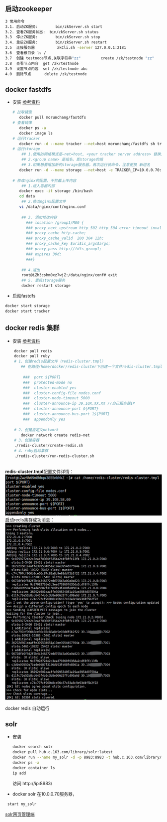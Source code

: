 ## 启动zookeeper      
```bash
3 常用命令
3.1. 启动ZK服务:        bin/zkServer.sh start
3.2. 查看ZK服务状态:  bin/zkServer.sh status
3.3  停止ZK服务:        bin/zkServer.sh stop
3.4. 重启ZK服务:        bin/zkServer.sh restart
3.5  连接服务器          zkCli.sh -server 127.0.0.1:2181
3.6  查看根目录 ls /
3.7  创建 testnode节点,关联字符串"zz"         create /zk/testnode "zz"
3.8  查看节点内容  get /zk/testnode
3.9  设置节点内容  set /zk/testnode abc
4.0  删除节点      delete /zk/testnode
```     
## docker fastdfs  
- 安装  [参考资料](https://blog.csdn.net/lizhihaooo/article/details/79261388)  
    ```bash
    # 拉取镜像
       docker pull morunchang/fastdfs
    # 查看镜像
       docker ps -a 
       docker image ls
    # 运行tracker
       docker run -d --name tracker --net=host morunchang/fastdfs sh tracker.sh
    # 运行storage
        ## 1.使用的网络模式是–net=host, <your tracker server address> 替换为你机器的Ip即可
        ## 2.<group name> 是组名，即storage的组
        ## 3.如果想要增加新的storage服务器，再次运行该命令，注意更换 新组名
       docker run -d --name storage --net=host -e TRACKER_IP=10.0.0.70:22122 -e GROUP_NAME=group1 morunchang/fastdfs sh storage.sh

  # 修改nginx的配置，不拦截上传内容
        ## 1.进入容器内部  
       docker exec -it storage /bin/bash
       cd data
        ## 2.修改nginx配置文件
       vi /data/nginx/conf/nginx.conf
     
        ## 3. 添加修改内容
          ### location /group1/M00 {
          ### proxy_next_upstream http_502 http_504 error timeout invalid_header;
          ### proxy_cache http-cache;
          ### proxy_cache_valid  200 304 12h;
          ### proxy_cache_key $uri$is_args$args;
          ### proxy_pass http://fdfs_group1;
          ### expires 30d;
          ###}
     
        ## 4.退出
        root@iZh3cshm0xz7wjZ:/data/nginx/conf# exit
        ## 5. 重启storage服务
        docker restart storage
    ```   
- 启动fastdfs     
```bash
docker start storage
docker start tracker 
```    
## docker redis 集群
- 安装  [参考资料](https://www.cnblogs.com/lianggp/articles/8136222.html) 
```bash
    docker pull redis   
    docker pull ruby   
    # 1、创建redis配置文件（redis-cluster.tmpl）
       ## 在路径/home/docker/redis-cluster下创建一个文件redis-cluster.tmpl  
        
        ###  port ${PORT}
        ###  protected-mode no
        ###  cluster-enabled yes
        ###  cluster-config-file nodes.conf
        ###  cluster-node-timeout 5000
        ###  cluster-announce-ip 39.10X.XX.XX //自己服务器IP
        ###  cluster-announce-port ${PORT}
        ###  cluster-announce-bus-port 1${PORT}
        ###  appendonly yes
     
    # 2、创建自定义network  
       docker network create redis-net
    # 3、创建容器
    ./redis-cluster/create-redis.sh 
    # 4、ruby启动集群
    ./redis-cluster/run-redis-cluster.sh
    
```    
 **redis-cluster.tmpl**配置文件详情：   
![redis-cluster.tmpl](./imgs/docker-redis集群.png)     
 启动redis集群成功消息：   
![run-redis-success](./imgs/run-success-redis.png)

docker redis 自动运行

## solr
- 安装     
    ```bash
    docker search solr
    docker pull hub.c.163.com/library/solr:latest
    docker run --name my_solr -d -p 8983:8983 -t hub.c.163.com/library/solr:latest 
    docker ps -a
    docker container ls
    ip add
    ```   
    访问 http://ip:8983/      
      
- docker solr 在10.0.0.70服务器， 
```bash
 start my_solr 
```   
[solr网页管理端](http://10.0.0.70:8983/solr/#/)  

  
